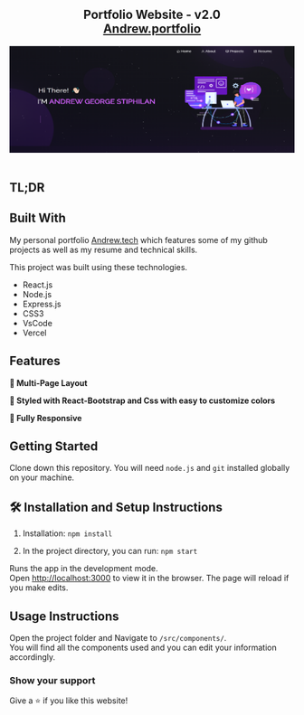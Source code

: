 <h2 align="center">
  Portfolio Website - v2.0<br/>
  <a href="https://vercel.com/andrews-projects-90099987" target="_blank">Andrew.portfolio</a>
</h2>
<div align="center">
  <img alt="Demo" src="./src/Assets/Projects/bgview.png" />
</div>

<br/>

<center>

</center>



## TL;DR



## Built With

My personal portfolio <a href="https://my-portfolio-tau-five-54.vercel.app/" target="_blank">Andrew.tech</a> which features some of my github projects as well as my resume and technical skills.<br/>

This project was built using these technologies.

- React.js
- Node.js
- Express.js
- CSS3
- VsCode
- Vercel

## Features

**📖 Multi-Page Layout**

**🎨 Styled with React-Bootstrap and Css with easy to customize colors**

**📱 Fully Responsive**

## Getting Started

Clone down this repository. You will need `node.js` and `git` installed globally on your machine.

## 🛠 Installation and Setup Instructions

1. Installation: `npm install`

2. In the project directory, you can run: `npm start`

Runs the app in the development mode.\
Open [http://localhost:3000](http://localhost:3000) to view it in the browser.
The page will reload if you make edits.

## Usage Instructions

Open the project folder and Navigate to `/src/components/`. <br/>
You will find all the components used and you can edit your information accordingly.

### Show your support

Give a ⭐ if you like this website!

